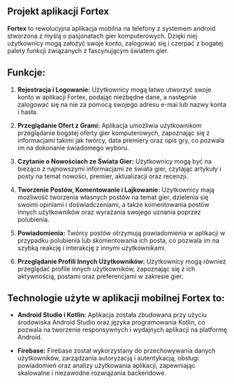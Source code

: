 ## Projekt aplikacji Fortex

**Fortex** to rewolucyjna aplikacja mobilna na telefony z systemem android stworzona z myślą o pasjonatach gier komputerowych. Dzięki niej użytkownicy mogą założyć swoje konto, zalogować się i czerpać z bogatej palety funkcji związanych z fascynującym światem gier.

## Funkcje:

1. **Rejestracja i Logowanie:** Użytkownicy mogą łatwo utworzyć swoje konto w aplikacji Fortex, podając niezbędne dane, a następnie zalogować się na nie za pomocą swojego adresu e-mai lub nazwy konta i hasła.

2. **Przeglądanie Ofert z Grami:** Aplikacja umożliwia użytkownikom przeglądanie bogatej oferty gier komputerowych, zapoznając się z informacjami takimi jak twórcy, data premiery oraz opis gry, co pozwala im na dokonanie świadomego wyboru.

3. **Czytanie o Nowościach ze Świata Gier:** Użytkownicy mogą być na bieżąco z najnowszymi informacjami ze świata gier, czytając artykuły i posty na temat nowości, premier, aktualizacji oraz recenzji.

4. **Tworzenie Postów, Komentowanie i Lajkowanie:** Użytkownicy mają możliwość tworzenia własnych postów na temat gier, dzielenia się swoimi opiniami i doświadczeniami, a także komentowania postów innych użytkowników oraz wyrażania swojego uznania poprzez polubienia.

5. **Powiadomienia:** Twórcy postów otrzymują powiadomienia w aplikacji w przypadku polubienia lub skomentowania ich posta, co pozwala im na szybką reakcję i interakcję z innymi użytkownikami.

6. **Przeglądanie Profili Innych Użytkowników:** Użytkownicy mogą również przeglądać profile innych użytkowników, zapoznając się z ich aktywnością, postami oraz preferencjami w zakresie gier.

## Technologie użyte w aplikacji mobilnej Fortex to:

- **Android Studio i Kotlin:** Aplikacja została zbudowana przy użyciu środowiska Android Studio oraz języka programowania Kotlin, co pozwala na tworzenie responsywnych i wydajnych aplikacji na platformę Android.

- **Firebase:** Firebase został wykorzystany do przechowywania danych użytkowników, zarządzania autoryzacją i autentykacją, obsługi powiadomień oraz analizy użytkowania aplikacji, zapewniając skalowalne i niezawodne rozwiązania backendowe.
